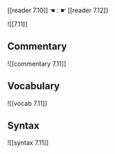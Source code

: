 [[reader 7.10]] ☚ : ☛ [[reader 7.12]]

![[7.11]]

## Commentary

![[commentary 7.11]]

## Vocabulary

![[vocab 7.11]]

## Syntax

![[syntax 7.11]]

